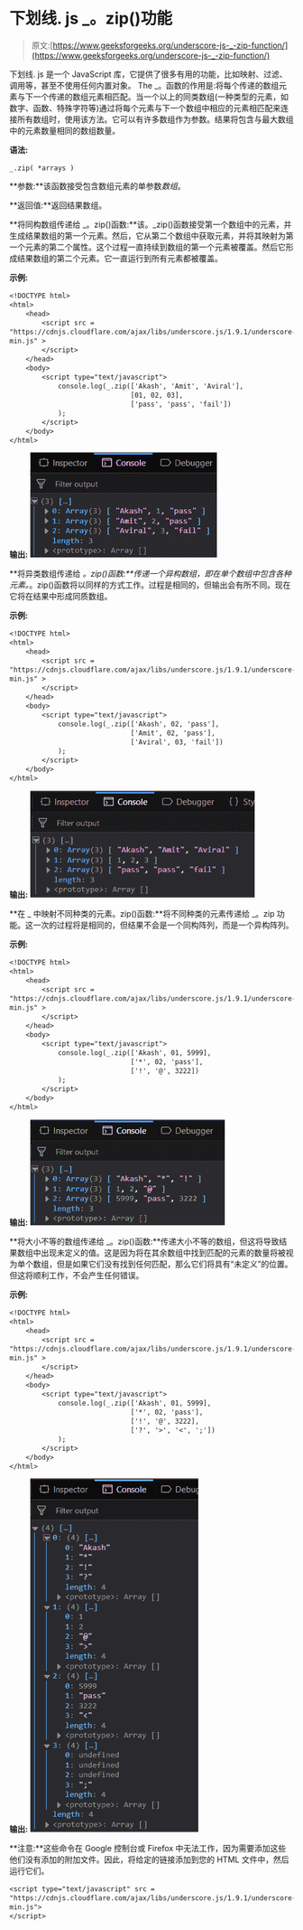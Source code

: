 # 下划线. js _。zip()功能

> 原文:[https://www.geeksforgeeks.org/underscore-js-_-zip-function/](https://www.geeksforgeeks.org/underscore-js-_-zip-function/)

下划线. js 是一个 JavaScript 库，它提供了很多有用的功能，比如映射、过滤、调用等，甚至不使用任何内置对象。
The _。函数的作用是:将每个传递的数组元素与下一个传递的数组元素相匹配。当一个以上的同类数组(一种类型的元素，如数字、函数、特殊字符等)通过将每个元素与下一个数组中相应的元素相匹配来连接所有数组时，使用该方法。它可以有许多数组作为参数。结果将包含与最大数组中的元素数量相同的数组数量。

**语法:**

```
_.zip( *arrays )
```

**参数:**该函数接受包含数组元素的单参数*数组*。

**返回值:**返回结果数组。

**将同构数组传递给 _。zip()函数:**该。_zip()函数接受第一个数组中的元素，并生成结果数组的第一个元素。然后，它从第二个数组中获取元素，并将其映射为第一个元素的第二个属性。这个过程一直持续到数组的第一个元素被覆盖。然后它形成结果数组的第二个元素。它一直运行到所有元素都被覆盖。

**示例:**

```
<!DOCTYPE html>
<html>
    <head>
        <script src = 
"https://cdnjs.cloudflare.com/ajax/libs/underscore.js/1.9.1/underscore-min.js" >
        </script>
    </head>
    <body>
        <script type="text/javascript">
            console.log(_.zip(['Akash', 'Amit', 'Aviral'], 
                              [01, 02, 03], 
                              ['pass', 'pass', 'fail'])
            );
        </script>
    </body>
</html>                    
```

**输出:**
![](img/feef56b3d5a7bf7bb5dd73a63f5e93d0.png)

**将异类数组传递给 _。zip()函数:**传递一个异构数组，即在单个数组中包含各种元素。_。zip()函数将以同样的方式工作。过程是相同的，但输出会有所不同。现在它将在结果中形成同质数组。

**示例:**

```
<!DOCTYPE html>
<html>
    <head>
        <script src = 
"https://cdnjs.cloudflare.com/ajax/libs/underscore.js/1.9.1/underscore-min.js" >
        </script>
    </head>
    <body>
        <script type="text/javascript">
            console.log(_.zip(['Akash', 02, 'pass'], 
                              ['Amit', 02, 'pass'], 
                              ['Aviral', 03, 'fail'])
            );
        </script>
    </body>
</html>                    
```

**输出:**
![](img/de09e741ecdbfce8572ec13bd3410398.png)

**在 _ 中映射不同种类的元素。zip()函数:**将不同种类的元素传递给 _。zip 功能。这一次的过程将是相同的，但结果不会是一个同构阵列，而是一个异构阵列。

**示例:**

```
<!DOCTYPE html>
<html>
    <head>
        <script src = 
"https://cdnjs.cloudflare.com/ajax/libs/underscore.js/1.9.1/underscore-min.js" >
        </script>
    </head>
    <body>
        <script type="text/javascript">
            console.log(_.zip(['Akash', 01, 5999], 
                              ['*', 02, 'pass'], 
                              ['!', '@', 3222])
            );
        </script>
    </body>
</html>                    
```

**输出:**
![](img/cb24a07fabb63dcea46ce719b05c0459.png)

**将大小不等的数组传递给 _。zip()函数:**传递大小不等的数组，但这将导致结果数组中出现未定义的值。这是因为将在其余数组中找到匹配的元素的数量将被视为单个数组，但是如果它们没有找到任何匹配，那么它们将具有“未定义”的位置。但这将顺利工作，不会产生任何错误。

**示例:**

```
<!DOCTYPE html>
<html>
    <head>
        <script src = 
"https://cdnjs.cloudflare.com/ajax/libs/underscore.js/1.9.1/underscore-min.js" >
        </script>
    </head>
    <body>
        <script type="text/javascript">
            console.log(_.zip(['Akash', 01, 5999],
                              ['*', 02, 'pass'],
                              ['!', '@', 3222],
                              ['?', '>', '<', ';'])
            );
        </script>
    </body>
</html>                    
```

**输出:**
![](img/36d78d22b04ad11dc430eebe1240cc81.png)

**注意:**这些命令在 Google 控制台或 Firefox 中无法工作，因为需要添加这些他们没有添加的附加文件。因此，将给定的链接添加到您的 HTML 文件中，然后运行它们。

```
<script type="text/javascript" src = 
"https://cdnjs.cloudflare.com/ajax/libs/underscore.js/1.9.1/underscore-min.js"> 
</script> 
```